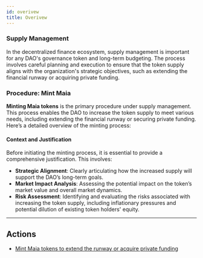 ```yaml
---
id: overivew
title: Overivew
---
```


### Supply Management

In the decentralized finance ecosystem, supply management is important for any DAO's governance token and long-term budgeting. The process involves careful planning and execution to ensure that the token supply aligns with the organization's strategic objectives, such as extending the financial runway or acquiring private funding.

### Procedure: Mint Maia

**Minting Maia tokens** is the primary procedure under supply management. This process enables the DAO to increase the token supply to meet various needs, including extending the financial runway or securing private funding. Here’s a detailed overview of the minting process:

#### Context and Justification

Before initiating the minting process, it is essential to provide a comprehensive justification. This involves:

- **Strategic Alignment**: Clearly articulating how the increased supply will support the DAO’s long-term goals.
- **Market Impact Analysis**: Assessing the potential impact on the token’s market value and overall market dynamics.
- **Risk Assessment**: Identifying and evaluating the risks associated with increasing the token supply, including inflationary pressures and potential dilution of existing token holders' equity.

---

## Actions

- [Mint Maia tokens to extend the runway or acquire private funding][mint-maia]

[mint-maia]: ./procedures/mint